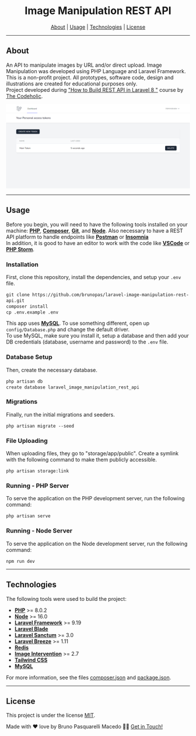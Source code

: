 <h1 align="center">
  <strong>Image Manipulation REST API</strong>
</h1>

<p align="center">
 <a href="#about">About</a> |
 <a href="#usage">Usage</a> |
 <a href="#technologies">Technologies</a> |
 <a href="#license">License</a>
</p>

---

## About

An API to manipulate images by URL and/or direct upload. Image Manipulation was developed using PHP Language and Laravel Framework.<br>
This is a non-profit project. All prototypes, software code, design and illustrations are created for educational purposes only.<br>
Project developed during <a href="https://www.youtube.com/watch?v=bvvVX9Pny84">"How to Build REST API in Laravel 8
"</a> course by <a href="https://www.youtube.com/c/TheCodeholic">The Codeholic</a>.

<img alt="Image Manipulation REST API" title="#ImageManipulationRESTAPI" src="public/github/readme-1.png" />

---

## Usage

Before you begin, you will need to have the following tools installed on your machine:
<strong><a href="https://www.php.net/">PHP</a></strong>, <strong><a href="https://getcomposer.org/">Composer</a></strong>, <strong><a href="https://git-scm.com/">Git</a></strong>, and <strong><a href="https://nodejs.org/">Node</a></strong>. Also necessary to have a REST API platform to handle endpoints like <strong><a href="https://www.postman.com/">Postman</a></strong> or <strong><a href="https://insomnia.rest/">Insomnia</a></strong><br>
In addition, it is good to have an editor to work with the code like <strong><a href="https://code.visualstudio.com/">VSCode</a></strong> or <strong><a href="https://www.jetbrains.com/phpstorm/">PHP Storm</a></strong>.

### Installation
First, clone this repository, install the dependencies, and setup your <code>.env</code> file.
```
git clone https://github.com/brunopas/laravel-image-manipulation-rest-api.git
composer install
cp .env.example .env
```
This app uses <strong><a href="https://www.mysql.com/">MySQL</a></strong>. To use something different, open up <code>config/Database.php</code> and change the default driver.<br>
To use MySQL, make sure you install it, setup a database and then add your DB credentials (database, username and password) to the <code>.env</code> file.

### Database Setup
Then, create the necessary database.
```
php artisan db
create database laravel_image_manipulation_rest_api
```

### Migrations
Finally, run the initial migrations and seeders.
```
php artisan migrate --seed
```

### File Uploading
When uploading files, they go to "storage/app/public". Create a symlink with the following command to make them publicly accessible.
```
php artisan storage:link
```

### Running - PHP Server
To serve the application on the PHP development server, run the following command:
```
php artisan serve
```

### Running - Node Server
To serve the application on the Node development server, run the following command:
```
npm run dev
```

---

## Technologies

The following tools were used to build the project:
-   **[PHP](https://www.php.net/)** >= 8.0.2
-   **[Node](https://nodejs.org/)** >= 16.0
-   **[Laravel Framework](https://laravel.com/)** >= 9.19
-   **[Laravel Blade](https://laravel.com/)**
-   **[Laravel Sanctum](https://laravel.com/)** >= 3.0
-   **[Laravel Breeze](https://laravel.com/)** >= 1.11
-   **[Redis](https://redis.io/)**
-	**[Image Intervention](https://image.intervention.io/v2)** >= 2.7
-   **[Tailwind CSS](https://tailwindcss.com/)**
-   **[MySQL](https://www.mysql.com/)**

For more information, see the files [composer.json](./composer.json) and [package.json](./package.json).

---

## License

This project is under the license [MIT](./LICENSE).

Made with ❤️ love by Bruno Pasquarelli Macedo 👋🏻 [Get in Touch!](https://www.linkedin.com/in/brunopasmacedo)
